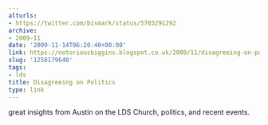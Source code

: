 ```yaml
---
alturls:
- https://twitter.com/bismark/status/5703291292
archive:
- 2009-11
date: '2009-11-14T06:20:40+00:00'
link: https://notoriousbiggins.blogspot.co.uk/2009/11/disagreeing-on-politics.html
slug: '1258179640'
tags:
- lds
title: Disagreeing on Politics
type: link
---
```


great insights from Austin on the LDS Church, politics, and recent events.

